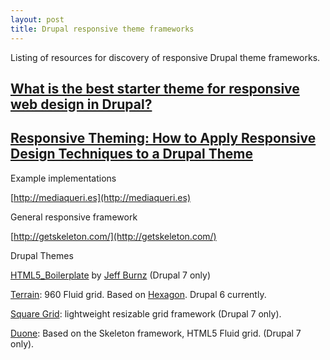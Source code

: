 ```yaml
---
layout: post
title: Drupal responsive theme frameworks
---
```


Listing of resources for discovery of responsive Drupal theme frameworks.

<!--more-->

## [What is the best starter theme for responsive web design in Drupal?](http://groups.drupal.org/node/175234) 

## [Responsive Theming: How to Apply Responsive Design Techniques to a Drupal Theme](http://evolvingweb.ca/story/responsive-theming-how-apply-responsive-design-techniques-drupal-theme) 

Example implementations

[http://mediaqueri.es](http://mediaqueri.es)

General responsive framework

[http://getskeleton.com/](http://getskeleton.com/)

Drupal Themes

[HTML5_Boilerplate](http://drupal.org/project/html5_boilerplate) by
[Jeff Burnz](http://drupal.org/user/61393) (Drupal 7 only)

[Terrain](http://drupal.org/project/terrain): 960 Fluid grid. Based on
[Hexagon](http://drupal.org/project/hexagon). Drupal 6 currently.

[Square Grid](http://drupal.org/project/squaregrid): lightweight resizable grid
 framework (Drupal 7 only).

[Duone](http://drupal.org/project/Doune): Based on the Skeleton framework, HTML5 Fluid grid. (Drupal 7 only).
